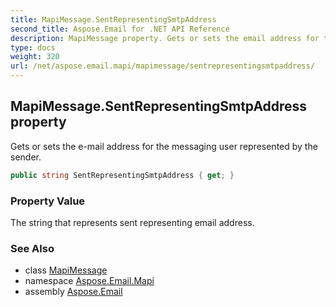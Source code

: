 ```yaml
---
title: MapiMessage.SentRepresentingSmtpAddress
second_title: Aspose.Email for .NET API Reference
description: MapiMessage property. Gets or sets the email address for the messaging user represented by the sender
type: docs
weight: 320
url: /net/aspose.email.mapi/mapimessage/sentrepresentingsmtpaddress/
---
```

## MapiMessage.SentRepresentingSmtpAddress property

Gets or sets the e-mail address for the messaging user represented by the sender.

```csharp
public string SentRepresentingSmtpAddress { get; }
```

### Property Value

The string that represents sent representing email address.

### See Also

* class [MapiMessage](../)
* namespace [Aspose.Email.Mapi](../../mapimessage/)
* assembly [Aspose.Email](../../../)


